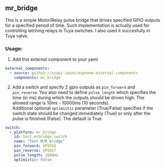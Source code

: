 ## mr_bridge
This is a simple Motor/Relay pulse bridge that drives specified GPIO outputs for a specified period of time.
Such implementation is actually used for controlling latching relays in Tuya switches. I also used it succesfully in Tuya valve.

### Usage:
1. Add this external component to your yaml

``` yaml
external_components:
  - source: github://szupi-ipuzs/esphome-external-components
    components: mr_bridge
```

2. Add a switch and specify 2 gpio outputs as `pin_forward` and `pin_reverse`. You also need to define `pulse_length` which specifies the time (in ms) during which the outputs should be driven high. The allowed range is 10ms - 10000ms (10 seconds).\
Additional optional `optimistic` parameter (True/False) specifies if the switch state should be changed immediately (True) or only after the pulse is finished (False). The default is True.

``` yaml
switch:
  - platform: mr_bridge
    id: test_mrbridge_switch
    name: "Test M/R bridge"
    pin_forward: GPIO16
    pin_reverse: GPIO17
    pulse_length: 1000ms
    optimistic: False
```
